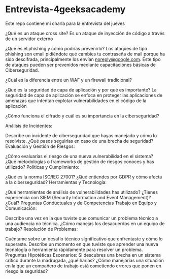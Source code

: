 # Entrevista-4geeksacademy
Este repo contiene mi charla para la entrevista del jueves

¿Qué es un ataque cross site? 
Es un ataque de inyección de código a través de un servidor externo

¿Qué es el phishing y cómo podrías prevenirlo?
Los ataques de tipo phishing son email pidiéndote qué cambies tu contraseña de mail porque ha sido descifrada, principalmente los envían noreply@google.com. Este tipo de ataques pueden ser prevenidos mediante capacitaciónes básicas de Ciberseguridad. 

¿Cuál es la diferencia entre un WAF y un firewall tradicional?

¿Qué es la seguridad de capa de aplicación y por qué es importante?
La seguridad de capa de aplicación se enfoca en proteger las aplicaciones de amenazas que intentan explotar vulnerabilidades en el código de la aplicación

¿Cómo funciona el cifrado y cuál es su importancia en la ciberseguridad?

Análisis de Incidentes:

Describe un incidente de ciberseguridad que hayas manejado y cómo lo resolviste.
¿Qué pasos seguirías en caso de una brecha de seguridad?
Evaluación y Gestión de Riesgos:

¿Cómo evaluarías el riesgo de una nueva vulnerabilidad en el sistema?
¿Qué metodologías o frameworks de gestión de riesgos conoces y has utilizado?
Políticas y Cumplimiento:

¿Qué es la norma ISO/IEC 27001?
¿Qué entiendes por GDPR y cómo afecta a la ciberseguridad?
Herramientas y Tecnología:

¿Qué herramientas de análisis de vulnerabilidades has utilizado?
¿Tienes experiencia con SIEM (Security Information and Event Management)? ¿Cuál?
Preguntas Conductuales y de Competencias
Trabajo en Equipo y Comunicación:

Describe una vez en la que tuviste que comunicar un problema técnico a una audiencia no técnica.
¿Cómo manejas los desacuerdos en un equipo de trabajo?
Resolución de Problemas:

Cuéntame sobre un desafío técnico significativo que enfrentaste y cómo lo superaste.
Describe un momento en que tuviste que aprender una nueva tecnología o herramienta rápidamente para resolver un problema.
Preguntas Hipotéticas
Escenarios:
Si descubres una brecha en un sistema crítico durante la madrugada, ¿qué harías?
¿Cómo manejarías una situación en la que un compañero de trabajo está cometiendo errores que ponen en riesgo la seguridad?
